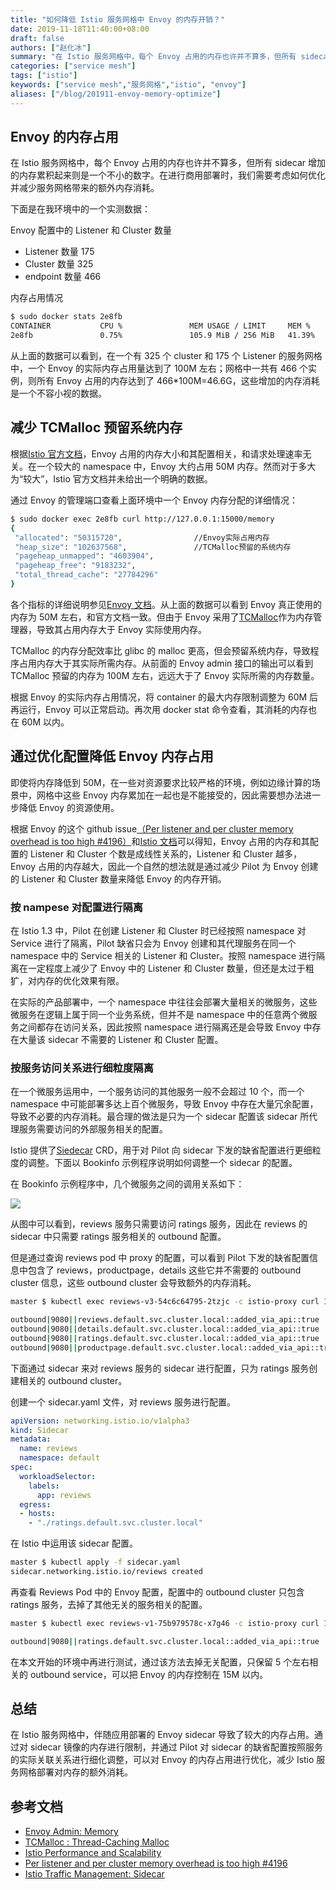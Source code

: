 ```yaml
---
title: "如何降低 Istio 服务网格中 Envoy 的内存开销？"
date: 2019-11-18T11:40:00+08:00
draft: false
authors: ["赵化冰"]
summary: "在 Istio 服务网格中，每个 Envoy 占用的内存也许并不算多，但所有 sidecar 增加的内存累积起来则是一个不小的数字。在进行商用部署时，我们需要考虑如何优化并减少服务网格带来的额外内存消耗。"
categories: ["service mesh"]
tags: ["istio"]
keywords: ["service mesh","服务网格","istio", "envoy"]
aliases: ["/blog/201911-envoy-memory-optimize"]
---
```


## Envoy 的内存占用

在 Istio 服务网格中，每个 Envoy 占用的内存也许并不算多，但所有 sidecar 增加的内存累积起来则是一个不小的数字。在进行商用部署时，我们需要考虑如何优化并减少服务网格带来的额外内存消耗。

下面是在我环境中的一个实测数据：

Envoy 配置中的 Listener 和 Cluster 数量

* Listener 数量  175
* Cluster 数量   325
* endpoint 数量  466

内存占用情况

```bash
$ sudo docker stats 2e8fb
CONTAINER           CPU %               MEM USAGE / LIMIT     MEM %               NET I/O             BLOCK I/O           PIDS
2e8fb               0.75%               105.9 MiB / 256 MiB   41.39%              0 B / 0 B           0 B / 0 B           165
```

从上面的数据可以看到，在一个有 325 个 cluster 和 175 个 Listener 的服务网格中，一个 Envoy 的实际内存占用量达到了 100M 左右；网格中一共有 466 个实例，则所有 Envoy 占用的内存达到了 466*100M=46.6G，这些增加的内存消耗是一个不容小视的数据。

## 减少 TCMalloc 预留系统内存

根据[Istio 官方文档](https://istio.io/docs/concepts/performance-and-scalability/#cpu-and-memory)，Envoy 占用的内存大小和其配置相关，和请求处理速率无关。在一个较大的 namespace 中，Envoy 大约占用 50M 内存。然而对于多大为“较大”，Istio 官方文档并未给出一个明确的数据。

通过 Envoy 的管理端口查看上面环境中一个 Envoy 内存分配的详细情况：

```bash
$ sudo docker exec 2e8fb curl http://127.0.0.1:15000/memory
{
 "allocated": "50315720",                //Envoy实际占用内存
 "heap_size": "102637568",               //TCMalloc预留的系统内存
 "pageheap_unmapped": "4603904",
 "pageheap_free": "9183232",
 "total_thread_cache": "27784296"
}
```

各个指标的详细说明参见[Envoy 文档](https://www.envoyproxy.io/docs/envoy/latest/api-v2/admin/v2alpha/memory.proto.html)。从上面的数据可以看到 Envoy 真正使用的内存为 50M 左右，和官方文档一致。但由于 Envoy 采用了[TCMalloc](https://gperftools.github.io/gperftools/tcmalloc.html)作为内存管理器，导致其占用内存大于 Envoy 实际使用内存。

TCMalloc 的内存分配效率比 glibc 的 malloc 更高，但会预留系统内存，导致程序占用内存大于其实际所需内存。从前面的 Envoy admin 接口的输出可以看到 TCMalloc 预留的内存为 100M 左右，远远大于了 Envoy 实际所需的内存数量。

根据 Envoy 的实际内存占用情况，将 container 的最大内存限制调整为 60M 后再运行，Envoy 可以正常启动。再次用 docker stat 命令查看，其消耗的内存也在 60M 以内。

## 通过优化配置降低 Envoy 内存占用

即使将内存降低到 50M，在一些对资源要求比较严格的环境，例如边缘计算的场景中，网格中这些 Envoy 内存累加在一起也是不能接受的，因此需要想办法进一步降低 Envoy 的资源使用。 

根据 Envoy 的这个 github issue[（Per listener and per cluster memory overhead is too high #4196）](https://github.com/envoyproxy/envoy/issues/4196)和[Istio 文档](https://istio.io/docs/concepts/performance-and-scalability/#cpu-and-memory)可以得知，Envoy 占用的内存和其配置的 Listener 和 Cluster 个数是成线性关系的，Listener 和 Cluster 越多，Envoy 占用的内存越大，因此一个自然的想法就是通过减少 Pilot 为 Envoy 创建的 Listener 和 Cluster 数量来降低 Envoy 的内存开销。

### 按 nampese 对配置进行隔离

在 Istio 1.3 中，Pilot 在创建 Listener 和 Cluster 时已经按照 namespace 对 Service 进行了隔离，Pilot 缺省只会为 Envoy 创建和其代理服务在同一个 namespace 中的 Service 相关的 Listener 和 Cluster。按照 namespace 进行隔离在一定程度上减少了 Envoy 中的 Listener 和 Cluster 数量，但还是太过于粗犷，对内存的优化效果有限。

在实际的产品部署中，一个 namespace 中往往会部署大量相关的微服务，这些微服务在逻辑上属于同一个业务系统，但并不是 namespace 中的任意两个微服务之间都存在访问关系，因此按照 namespace 进行隔离还是会导致 Envoy 中存在大量该 sidecar 不需要的 Listener 和 Cluster 配置。

### 按服务访问关系进行细粒度隔离

在一个微服务运用中，一个服务访问的其他服务一般不会超过 10 个，而一个 namespace 中可能部署多达上百个微服务，导致 Envoy 中存在大量冗余配置，导致不必要的内存消耗。最合理的做法是只为一个 sidecar 配置该 sidecar 所代理服务需要访问的外部服务相关的配置。

Istio 提供了[Siedecar](https://istio.io/docs/reference/config/networking/sidecar/) CRD，用于对 Pilot 向 sidecar 下发的缺省配置进行更细粒度的调整。下面以 Bookinfo 示例程序说明如何调整一个 sidecar 的配置。

在 Bookinfo 示例程序中，几个微服务之间的调用关系如下：

![](https://istio.io/docs/examples/bookinfo/withistio.svg)

从图中可以看到，reviews 服务只需要访问 ratings 服务，因此在 reviews 的 sidecar 中只需要 ratings 服务相关的 outbound 配置。

但是通过查询 reviews pod 中 proxy 的配置，可以看到 Pilot 下发的缺省配置信息中包含了 reviews，productpage，details 这些它并不需要的 outbound cluster 信息，这些 outbound cluster 会导致额外的内存消耗。

```bash
master $ kubectl exec reviews-v3-54c6c64795-2tzjc -c istio-proxy curl 127.0.0.1:15000/clusters|grep 9080|grep added_via_api::true|grep outbound

outbound|9080||reviews.default.svc.cluster.local::added_via_api::true
outbound|9080||details.default.svc.cluster.local::added_via_api::true
outbound|9080||ratings.default.svc.cluster.local::added_via_api::true
outbound|9080||productpage.default.svc.cluster.local::added_via_api::true
```

下面通过 sidecar 来对 reviews 服务的 sidecar 进行配置，只为 ratings 服务创建相关的 outbound cluster。

创建一个 sidecar.yaml 文件，对 reviews 服务进行配置。

```yaml
apiVersion: networking.istio.io/v1alpha3
kind: Sidecar
metadata:
  name: reviews
  namespace: default
spec:
  workloadSelector:
    labels:
      app: reviews
  egress:
  - hosts:
    - "./ratings.default.svc.cluster.local"
```

在 Istio 中运用该 sidecar 配置。

```bash
master $ kubectl apply -f sidecar.yaml
sidecar.networking.istio.io/reviews created
```

再查看 Reviews Pod 中的 Envoy 配置，配置中的 outbound cluster 只包含 ratings 服务，去掉了其他无关的服务相关的配置。

```bash
master $ kubectl exec reviews-v1-75b979578c-x7g46 -c istio-proxy curl 127.0.0.1:15000/clusters|grep 9080|grep added_via_api::true|grep outbound

outbound|9080||ratings.default.svc.cluster.local::added_via_api::true
```

在本文开始的环境中再进行测试，通过该方法去掉无关配置，只保留 5 个左右相关的 outbound service，可以把 Envoy 的内存控制在 15M 以内。

## 总结

在 Istio 服务网格中，伴随应用部署的 Envoy sidecar 导致了较大的内存占用。通过对 sidecar 镜像的内存进行限制，并通过 Pilot 对 sidecar 的缺省配置按照服务的实际关联关系进行细化调整，可以对 Envoy 的内存占用进行优化，减少 Istio 服务网格部署对内存的额外消耗。

## 参考文档

* [Envoy Admin: Memory](https://www.envoyproxy.io/docs/envoy/latest/api-v2/admin/v2alpha/memory.proto.html)
* [TCMalloc : Thread-Caching Malloc](https://gperftools.github.io/gperftools/tcmalloc.html)
* [Istio Performance and Scalability](https://istio.io/docs/concepts/performance-and-scalability/#cpu-and-memory)
* [Per listener and per cluster memory overhead is too high #4196](https://github.com/envoyproxy/envoy/issues/4196)
* [Istio Traffic Management: Sidecar](https://istio.io/docs/reference/config/networking/sidecar)
